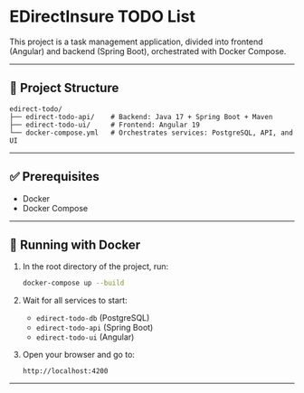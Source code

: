 # EDirectInsure TODO List

This project is a task management application, divided into frontend (Angular) and backend (Spring Boot), orchestrated with Docker Compose.

---

## 🧱 Project Structure

```text
edirect-todo/
├── edirect-todo-api/    # Backend: Java 17 + Spring Boot + Maven
├── edirect-todo-ui/     # Frontend: Angular 19
└── docker-compose.yml   # Orchestrates services: PostgreSQL, API, and UI
```

---

## ✅ Prerequisites

- Docker
- Docker Compose

---

## 🚀 Running with Docker

1. In the root directory of the project, run:

   ```bash
   docker-compose up --build
   ```

2. Wait for all services to start:

   - `edirect-todo-db` (PostgreSQL)  
   - `edirect-todo-api` (Spring Boot)  
   - `edirect-todo-ui` (Angular)

3. Open your browser and go to:

   ```
   http://localhost:4200
   ```

---

